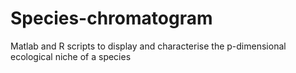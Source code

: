 # Species-chromatogram
Matlab and R scripts to display and characterise the p-dimensional ecological niche of a species
